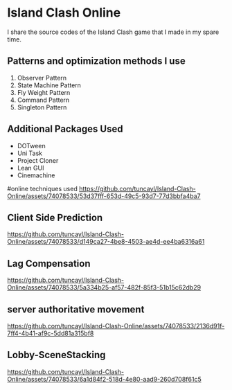 # Island Clash Online
I share the source codes of the Island Clash game that I made in my spare time.

##  Patterns and optimization methods I use

1. Observer Pattern
2. State Machine Pattern
3. Fly Weight Pattern
4. Command Pattern
5. Singleton Pattern

## Additional Packages Used

* DOTween
* Uni Task
* Project Cloner
* Lean GUI
* Cinemachine


#online techniques used
https://github.com/tuncayl/Island-Clash-Online/assets/74078533/53d37fff-653d-49c5-93d7-77d3bbfa4ba7
## Client Side Prediction 
https://github.com/tuncayl/Island-Clash-Online/assets/74078533/d149ca27-4be8-4503-ae4d-ee4ba6316a61
## Lag Compensation 
https://github.com/tuncayl/Island-Clash-Online/assets/74078533/5a334b25-af57-482f-85f3-51b15c62db29
## server authoritative movement
https://github.com/tuncayl/Island-Clash-Online/assets/74078533/2136d91f-7ff4-4b41-af9c-5dd81a315bf8
## Lobby-SceneStacking
https://github.com/tuncayl/Island-Clash-Online/assets/74078533/6a1d84f2-518d-4e80-aad9-260d708f61c5



